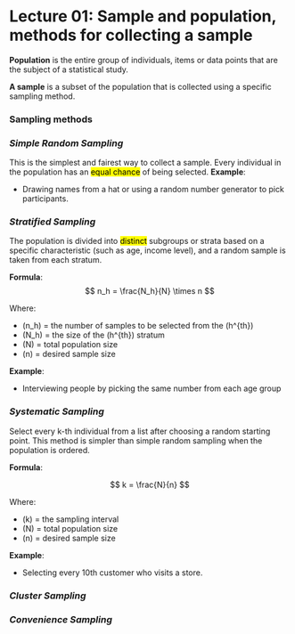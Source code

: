 # Lecture 01: Sample and population, methods for collecting a sample

**Population** is the entire group of individuals, items or data points that are the subject of a statistical study.

**A sample** is a subset of the population that is collected using a specific sampling method.

### Sampling methods

### *Simple Random Sampling*
This is the simplest and fairest way to collect a sample. Every individual in the population has an <mark>equal chance</mark> of being selected.
**Example**: 
+ Drawing names from a hat or using a random number generator to pick participants.

### *Stratified Sampling*
The population is divided into <mark>distinct</mark> subgroups or strata based on a specific characteristic (such as age, income level), and a random sample is taken from each stratum.

**Formula**:
$$
n_h = \frac{N_h}{N} \times n
$$

Where:
- \(n_h\) = the number of samples to be selected from the \(h^{th}\)
- \(N_h\) = the size of the \(h^{th}\) stratum
- \(N\) = total population size
- \(n\) = desired sample size

**Example**:
+ Interviewing people by picking the same number from each age group

### *Systematic Sampling*
Select every k-th individual from a list after choosing a random starting point. This method is simpler than simple random sampling when the population is ordered.

**Formula**:

$$
k = \frac{N}{n}
$$

Where:
- \(k\) = the sampling interval
- \(N\) = total population size
- \(n\) = desired sample size


**Example**:
+ Selecting every 10th customer who visits a store.

### *Cluster Sampling*

### *Convenience Sampling*

